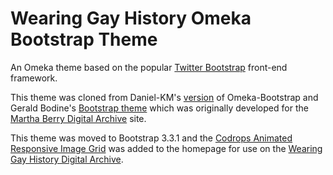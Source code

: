 Wearing Gay History Omeka Bootstrap Theme
===============

An Omeka theme based on the popular [Twitter Bootstrap](http://twitter.github.io/bootstrap/) front-end framework.

This theme was cloned from Daniel-KM's [version](https://github.com/Daniel-KM/omeka-bootstrap) of Omeka-Bootstrap and Gerald Bodine's [Bootstrap theme](https://github.com/gsbodine/omeka-bootstrap) which was originally developed for the [Martha Berry Digital Archive](https://mbda.berry.edu) site.

This theme was moved to Bootstrap 3.3.1 and the [Codrops Animated Responsive Image Grid](https://github.com/codrops/AnimatedResponsiveImageGrid) was added to the homepage for use on the [Wearing Gay History Digital Archive](http://www.wearinggayhistory.com).


